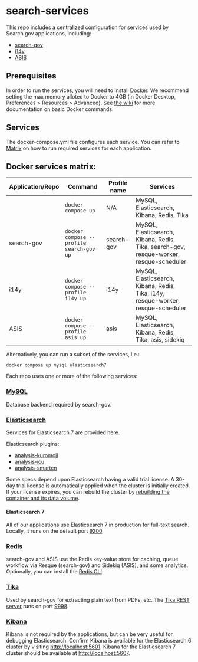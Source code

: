 # search-services
This repo includes a centralized configuration for services used by Search.gov applications, including:

- [search-gov](https://github.com/GSA/search-gov)
- [i14y](https://github.com/GSA/i14y)
- [ASIS](https://github.com/GSA/asis)

## Prerequisites
In order to run the services, you will need to install [Docker](https://www.docker.com/get-started).  We recommend setting the max memory alloted to Docker to 4GB (in Docker Desktop, Preferences > Resources > Advanced). See [the wiki](https://github.com/GSA/search-services/wiki/Docker-Command-Reference) for more documentation on basic Docker commands.

## Services
The docker-compose.yml file configures each service. You can refer to [Matrix](https://github.com/GSA/search-services#docker-services-matrix) on how to run required services for each application.

## Docker services matrix:
| Application/Repo | Command | Profile name | Services |
| --- | --- | --- | --- |
|  | `docker compose up` | N/A | MySQL, Elasticsearch, Kibana, Redis, Tika |
| search-gov |`docker compose --profile search-gov up` | search-gov | MySQL, Elasticsearch, Kibana, Redis, Tika, search-gov, resque-worker, resque-scheduler |
| i14y |`docker compose --profile i14y up` | i14y | MySQL, Elasticsearch, Kibana, Redis, Tika, i14y, resque-worker, resque-scheduler |
| ASIS |`docker compose --profile asis up` | asis | MySQL, Elasticsearch, Kibana, Redis, Tika, asis, sidekiq |

Alternatively, you can run a subset of the services, i.e.:
```
docker compose up mysql elasticsearch7
```

Each repo uses one or more of the following services:

### [MySQL](https://dev.mysql.com/doc/refman/5.7/en/)
Database backend required by search-gov.

### [Elasticsearch](https://www.elastic.co/elasticsearch/)
Services for Elasticsearch 7 are provided here.

Elasticsearch plugins:
* [analysis-kuromoji](https://www.elastic.co/guide/en/elasticsearch/plugins/current/analysis-kuromoji.html)
* [analysis-icu](https://www.elastic.co/guide/en/elasticsearch/plugins/master/analysis-icu-analyzer.html)
* [analysis-smartcn](https://www.elastic.co/guide/en/elasticsearch/plugins/current/analysis-smartcn.html)

Some specs depend upon Elasticsearch having a valid trial license. A 30-day trial license is automatically applied when the cluster is initially created. If your license expires, you can rebuild the cluster by [rebuilding the container and its data volume](https://github.com/GSA/search-gov/wiki/Docker-Command-Reference/_edit#recreate-an-elasticsearch-cluster-useful-for-restarting-a-trial-license). 

#### Elasticsearch 7
All of our applications use Elasticsearch 7 in production for full-text search. Locally, it runs on the default port [9200](http://localhost:9200/).

### [Redis](https://redis.io/)
search-gov and ASIS use the Redis key-value store for caching, queue workflow via Resque (search-gov) and Sidekiq (ASIS), and some analytics. Optionally, you can install the [Redis CLI](https://redis.io/docs/manual/cli/).

### [Tika](https://tika.apache.org/)
Used by search-gov for extracting plain text from PDFs, etc. The [Tika REST server](https://cwiki.apache.org/confluence/display/TIKA/TikaServer) runs on port [9998](http://localhost:9998).

### [Kibana](https://www.elastic.co/kibana)
Kibana is not required by the applications, but can be very useful for debugging Elasticsearch. Confirm Kibana is available for the Elasticsearch 6 cluster by visiting <http://localhost:5601>. Kibana for the Elasticsearch 7 cluster should be available at <http://localhost:5607>.
